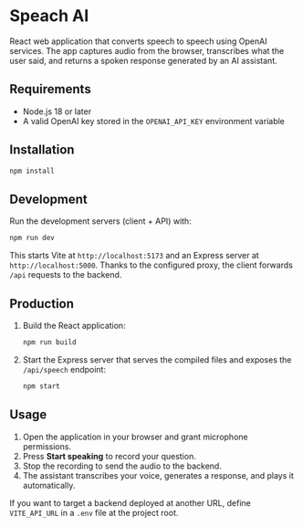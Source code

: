 # Speach AI

React web application that converts speech to speech using OpenAI services. The app captures audio from the browser, transcribes what the user said, and returns a spoken response generated by an AI assistant.

## Requirements

- Node.js 18 or later
- A valid OpenAI key stored in the `OPENAI_API_KEY` environment variable

## Installation

```bash
npm install
```

## Development

Run the development servers (client + API) with:

```bash
npm run dev
```

This starts Vite at `http://localhost:5173` and an Express server at `http://localhost:5000`. Thanks to the configured proxy, the client forwards `/api` requests to the backend.

## Production

1. Build the React application:

   ```bash
   npm run build
   ```

2. Start the Express server that serves the compiled files and exposes the `/api/speech` endpoint:

   ```bash
   npm start
   ```

## Usage

1. Open the application in your browser and grant microphone permissions.
2. Press **Start speaking** to record your question.
3. Stop the recording to send the audio to the backend.
4. The assistant transcribes your voice, generates a response, and plays it automatically.

If you want to target a backend deployed at another URL, define `VITE_API_URL` in a `.env` file at the project root.
